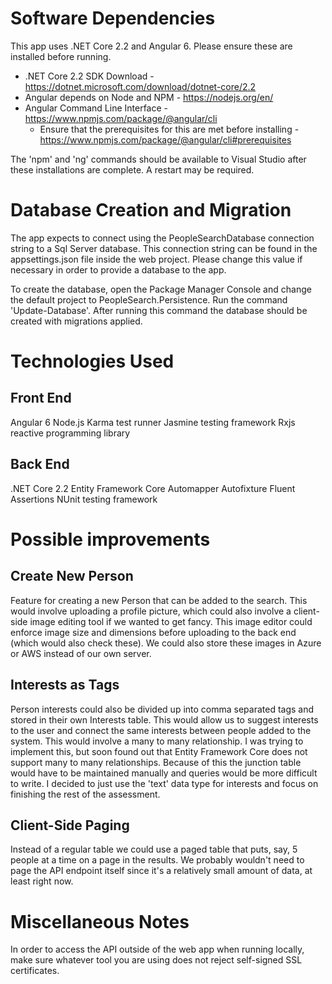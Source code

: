 # Software Dependencies

This app uses .NET Core 2.2 and Angular 6.  Please ensure these are installed before running.

- .NET Core 2.2 SDK Download - https://dotnet.microsoft.com/download/dotnet-core/2.2
- Angular depends on Node and NPM - https://nodejs.org/en/
- Angular Command Line Interface - https://www.npmjs.com/package/@angular/cli
  - Ensure that the prerequisites for this are met before installing - https://www.npmjs.com/package/@angular/cli#prerequisites

The 'npm' and 'ng' commands should be available to Visual Studio after these installations are complete.  A restart may be required.

# Database Creation and Migration

The app expects to connect using the PeopleSearchDatabase connection string to a Sql Server database.
This connection string can be found in the appsettings.json file inside the web project.
Please change this value if necessary in order to provide a database to the app.

To create the database, open the Package Manager Console and change the default project to PeopleSearch.Persistence.
Run the command 'Update-Database'.  After running this command the database should be created with migrations applied.

# Technologies Used

## Front End

Angular 6
Node.js
Karma test runner
Jasmine testing framework
Rxjs reactive programming library

## Back End

.NET Core 2.2
Entity Framework Core
Automapper
Autofixture
Fluent Assertions
NUnit testing framework

# Possible improvements

## Create New Person

Feature for creating a new Person that can be added to the search.
This would involve uploading a profile picture, which could also involve a client-side image editing tool if we wanted to get fancy.
This image editor could enforce image size and dimensions before uploading to the back end (which would also check these).
We could also store these images in Azure or AWS instead of our own server.

## Interests as Tags

Person interests could also be divided up into comma separated tags and stored in their own Interests table.
This would allow us to suggest interests to the user and connect the same interests between people added to the system.
This would involve a many to many relationship.
I was trying to implement this, but soon found out that Entity Framework Core does not support many to many relationships.
Because of this the junction table would have to be maintained manually and queries would be more difficult to write.
I decided to just use the 'text' data type for interests and focus on finishing the rest of the assessment.

## Client-Side Paging

Instead of a regular table we could use a paged table that puts, say, 5 people at a time on a page in the results.
We probably wouldn't need to page the API endpoint itself since it's a relatively small amount of data, at least right now.

# Miscellaneous Notes

In order to access the API outside of the web app when running locally, make sure whatever tool you are using does not reject self-signed SSL certificates.

